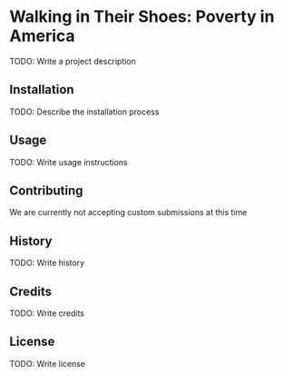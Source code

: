 # Walking in Their Shoes: Poverty in America 

TODO: Write a project description

## Installation

TODO: Describe the installation process

## Usage

TODO: Write usage instructions

## Contributing

We are currently not accepting custom submissions at this time

## History

TODO: Write history

## Credits

TODO: Write credits

## License

TODO: Write license